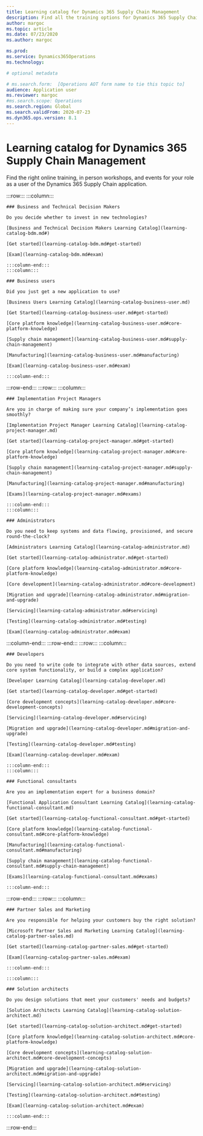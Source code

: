 ```yaml
---
title: Learning catalog for Dynamics 365 Supply Chain Management
description: Find all the training options for Dynamics 365 Supply Chain Management.
author: margoc
ms.topic: article
ms.date: 07/23/2020
ms.author: margoc

ms.prod:
ms.service: Dynamics365Operations
ms.technology:

# optional metadata

# ms.search.form:  [Operations AOT form name to tie this topic to]
audience: Application user
ms.reviewer: margoc
#ms.search.scope: Operations
ms.search.region: Global
ms.search.validFrom: 2020-07-23
ms.dyn365.ops.version: 8.1
---
```

# Learning catalog for Dynamics 365 Supply Chain Management

Find the right online training, in person workshops, and events for your role as a user of the Dynamics 365 Supply Chain application.

<!-- ![Universal Windows Platform (UWP)](images/platform-uwp.png)  -->  

:::row:::
    :::column:::
<!-- ![Universal Windows Platform (UWP)](images/platform-uwp.png)  -->  

    ### Business and Technical Decision Makers

    Do you decide whether to invest in new technologies? 

    [Business and Technical Decision Makers Learning Catalog](learning-catalog-bdm.md#)

    [Get started](learning-catalog-bdm.md#get-started)

    [Exam](learning-catalog-bdm.md#exam)

    :::column-end:::
    :::column:::

    ### Business users

    Did you just get a new application to use? 

    [Business Users Learning Catalog](learning-catalog-business-user.md)

    [Get Started](learning-catalog-business-user.md#get-started)

    [Core platform knowledge](learning-catalog-business-user.md#core-platform-knowledge)

    [Supply chain management](learning-catalog-business-user.md#supply-chain-management)

    [Manufacturing](learning-catalog-business-user.md#manufacturing)

    [Exam](learning-catalog-business-user.md#exam)

    :::column-end:::
:::row-end:::
:::row:::
    :::column:::

    ### Implementation Project Managers

    Are you in charge of making sure your company’s implementation goes smoothly?

    [Implementation Project Manager Learning Catalog](learning-catalog-project-manager.md)

    [Get started](learning-catalog-project-manager.md#get-started)

    [Core platform knowledge](learning-catalog-project-manager.md#core-platform-knowledge)

    [Supply chain management](learning-catalog-project-manager.md#supply-chain-management)

    [Manufacturing](learning-catalog-project-manager.md#manufacturing)

    [Exams](learning-catalog-project-manager.md#exams)

    :::column-end:::
    :::column:::

    ### Administrators

    Do you need to keep systems and data flowing, provisioned, and secure round-the-clock?

    [Administrators Learning Catalog](learning-catalog-administrator.md)

    [Get started](learning-catalog-administrator.md#get-started)

    [Core platform knowledge](learning-catalog-administrator.md#core-platform-knowledge)

    [Core development](learning-catalog-administrator.md#core-development)

    [Migration and upgrade](learning-catalog-administrator.md#migration-and-upgrade)

    [Servicing](learning-catalog-administrator.md#servicing)

    [Testing](learning-catalog-administrator.md#testing)

    [Exam](learning-catalog-administrator.md#exam)

  :::column-end:::
:::row-end:::
:::row:::
    :::column:::

    ### Developers

    Do you need to write code to integrate with other data sources, extend core system functionality, or build a complex application?

    [Developer Learning Catalog](learning-catalog-developer.md)

    [Get started](learning-catalog-developer.md#get-started)

    [Core development concepts](learning-catalog-developer.md#core-development-concepts)

    [Servicing](learning-catalog-developer.md#servicing)

    [Migration and upgrade](learning-catalog-developer.md#migration-and-upgrade)

    [Testing](learning-catalog-developer.md#testing)

    [Exam](learning-catalog-developer.md#exam)

    :::column-end:::
    :::column:::

    ### Functional consultants

    Are you an implementation expert for a business domain? 

    [Functional Application Consultant Learning Catalog](learning-catalog-functional-consultant.md)

    [Get started](learning-catalog-functional-consultant.md#get-started)

    [Core platform knowledge](learning-catalog-functional-consultant.md#core-platform-knowledge)

    [Manufacturing](learning-catalog-functional-consultant.md#manufacturing)

    [Supply chain management](learning-catalog-functional-consultant.md#supply-chain-management)

    [Exams](learning-catalog-functional-consultant.md#exams)

    :::column-end:::
:::row-end:::
:::row:::
    :::column:::

    ### Partner Sales and Marketing

    Are you responsible for helping your customers buy the right solution? 

    [Microsoft Partner Sales and Marketing Learning Catalog](learning-catalog-partner-sales.md)

    [Get started](learning-catalog-partner-sales.md#get-started)

    [Exam](learning-catalog-partner-sales.md#exam)

    :::column-end:::

    :::column:::

    ### Solution architects

    Do you design solutions that meet your customers' needs and budgets?

    [Solution Architects Learning Catalog](learning-catalog-solution-architect.md)

    [Get started](learning-catalog-solution-architect.md#get-started)

    [Core platform knowledge](learning-catalog-solution-architect.md#core-platform-knowledge)

    [Core development concepts](learning-catalog-solution-architect.md#core-development-concepts)

    [Migration and upgrade](learning-catalog-solution-architect.md#migration-and-upgrade)

    [Servicing](learning-catalog-solution-architect.md#servicing)

    [Testing](learning-catalog-solution-architect.md#testing)

    [Exam](learning-catalog-solution-architect.md#exam)

    :::column-end:::
:::row-end:::
